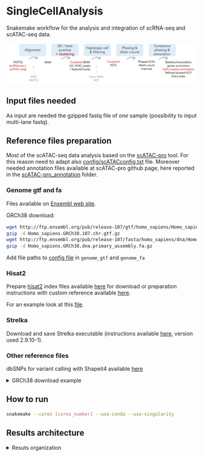 # SingleCellAnalysis

Snakemake workflow for the analysis and integration of scRNA-seq and scATAC-seq data.

<img src="./scPipeline.svg">

## Input files needed

As input are needed the gzipped fastq file of *one* sample (possibility to input multi-lane fastq). 

## Reference files preparation

Most of the scATAC-seq data analysis based on the [scATAC-pro](https://github.com/wbaopaul/scATAC-pro) tool. 
For this reason need to adapt also [config/scATACconfig.txt](config/scATACconfig.txt) file. Moreover needed annotation files available at scATAC-pro github page, here reported in the [scATAC-pro_annotation](scATAC-pro_annotation) folder.

### Genome gtf and fa
Files available on [Ensembl web site](https://www.ensembl.org/Homo_sapiens/Info/Index).

GRCh38 download:

```bash 
wget http://ftp.ensembl.org/pub/release-107/gtf/homo_sapiens/Homo_sapiens.GRCh38.107.chr.gtf.gz
gzip -d Homo_sapiens.GRCh38.107.chr.gtf.gz
wget http://ftp.ensembl.org/pub/release-107/fasta/homo_sapiens/dna/Homo_sapiens.GRCh38.dna.primary_assembly.fa.gz
gzip -d Homo_sapiens.GRCh38.dna.primary_assembly.fa.gz
```
Add file paths to [config file](config/config.yaml) in `genome_gtf` and `genome_fa`

### Hisat2
Prepare [hisat2](https://www.nature.com/articles/s41587-019-0201-4) index files available [here](http://daehwankimlab.github.io/hisat2/download/) for download or preparation instructions with custom reference available [here](http://daehwankimlab.github.io/hisat2/howto/#build-hgfm-index-with-snps-and-transcripts). 

For an example look at this [file](hisat_indexes.sh).

### Strelka

Download and save Strelka executable (instructions available [here](https://github.com/Illumina/strelka/blob/v2.9.x/docs/userGuide/quickStart.md#strelka-quick-start), version used 2.9.10-1).

### Other reference files 

dbSNPs for variant calling with Shapeit4 available [here]()


<details><summary>GRCh38 download example </summary>
<p> 

```bash 
for i in {1..22} X;do wget http://ftp.1000genomes.ebi.ac.uk/vol1/ftp/data_collections/1000G_2504_high_coverage/working/20220422_3202_phased_SNV_INDEL_SV/1kGP_high_coverage_Illumina.chr$i.filtered.SNV_INDEL_SV_phased_panel.vcf.gz; done

for i in {1..22} X; do wget http://ftp.1000genomes.ebi.ac.uk/vol1/ftp/data_collections/1000G_2504_high_coverage/working/20220422_3202_phased_SNV_INDEL_SV/1kGP_high_coverage_Illumina.chr$i.filtered.SNV_INDEL_SV_phased_panel.vcf.gz.tbi; done
```

</p>
</details>

## How to run

```bash
snakemake --cores [cores_number] --use-conda --use-singularity
```

## Results architecture

<details><summary>Resuts organization </summary>
<p> 

```bash 
 results_ID/
 ├── gex
 │   ├── ASEChrom #ASE counts tables, one directory for chromosome
 │   │   └── cluster1.table
 │   │   └── cluster2.table
 │   ├── data_by_clusters #alignment by cell clusters
 │   │   ├── cluster1.bam
 │   │   └── cluster2.bam
 │   ├── alignment #RNA-seq alignment file after all QC
 │   │   └── gex.positionsort.bam
 │   ├── umitools_extr #extraction of valid cell barcodes 
 │   │   ├── merged_R1_extracted.fastq.gz
 │   │   ├── merged_R2_extracted.fastq.gz
 │   │   └── whitelist_umitools.txt
 │   ├── variant_calling #RNA-seq alignment file after all QC
 │   │   └── strelka
 │   │       └── variantsQC.vcf.gz
 │   └── features #feature counts and cell clustering results
 │       ├── cluster_gex.tsv
 │       └── counts.tsv.gz
 ├── gex_bulk #pseudo bulk RNA-seq analysis 
 │   ├── ASEchrom
 │   ├── alignment
 │   └── variant_calling
 ├── merged_vcf #merged het SNPs from all the technology analysed
 │   └── variantsQC.vcf.gz
 └── phased #haplotype phasing results on merged_vcf
     ├── haptreex.tsv
     ├── manual_refinment.vcf.gz
     └── shapeit_whatshap.vcf.gz
```

</p>
</details>
